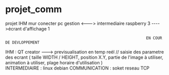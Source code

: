 # projet_comm
projet IHM mur conecter pc gestion <---> intermediaire raspberry 3 ---->écrant d'affichage 1


                                                                  
                                                                  EN COUR DE DEVLOPPEMENT
IHM : QT creator ---> previsualisation en temp reél // saisie des parametre des ecrant ( taille WIDTH / HEIGHT, position X.Y, partie de l'image à utiliser, animation à utiliser, plage horaire d'utilisation )  
INTERMEDIAIRE : linux debian 
COMMUNICATION : soket reseau TCP
